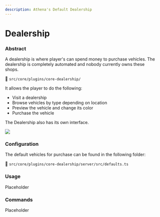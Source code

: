 ```yaml
---
description: Athena's Default Dealership
---
```


# Dealership

### Abstract

A dealership is where player's can spend money to purchase vehicles. The dealership is completely automated and nobody currently owns these shops.

📁 `src/core/plugins/core-dealership/`

It allows the player to do the following:

* Visit a dealership
* Browse vehicles by type depending on location
* Preview the vehicle and change its color
* Purchase the vehicle

The Dealership also has its own interface.

![](https://i.imgur.com/oaFjEAv.png)

### Configuration

The default vehicles for purchase can be found in the following folder:

📁 `src/core/plugins/core-dealership/server/src/defaults.ts`

### Usage

Placeholder



### Commands

Placeholder
